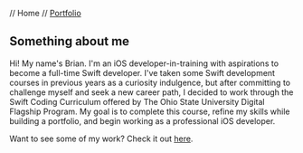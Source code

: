 // Home // [Portfolio](portfolio.md)

## Something about me

Hi! My name's Brian. I'm an iOS developer-in-training with aspirations to become a full-time Swift developer. I've taken some Swift development courses in previous years as a curiosity indulgence, but after committing to challenge myself and seek a new career path, I decided to work through the Swift Coding Curriculum offered by The Ohio State University Digital Flagship Program. My goal is to complete this course, refine my skills while building a portfolio, and begin working as a professional iOS developer.

Want to see some of my work? Check it out [here](portfolio.md).
